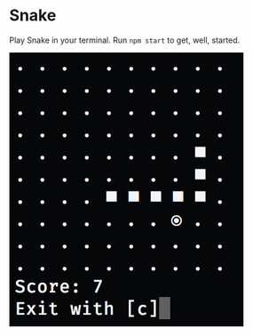 # Snake

Play Snake in your terminal. Run `npm start` to get, well, started.

![Screenshot](screen.png)
